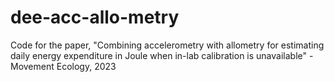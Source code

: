 # dee-acc-allo-metry
Code for the paper, "Combining accelerometry with allometry for estimating daily energy expenditure in Joule when in-lab calibration is unavailable" - Movement Ecology, 2023
